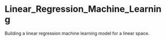 # Linear_Regression_Machine_Learning
Building a linear regression machine learning model for a linear space. 
